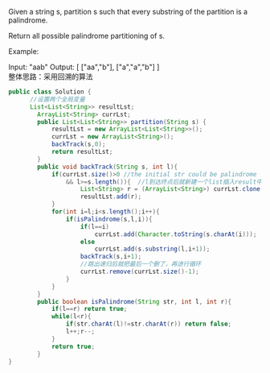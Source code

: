 Given a string s, partition s such that every substring of the partition is a palindrome.

Return all possible palindrome partitioning of s.

Example:

Input: "aab"
Output:
[
  ["aa","b"],
  ["a","a","b"]
]<br>
整体思路：采用回溯的算法
```java
public class Solution {
      //设置两个全局变量
      List<List<String>> resultLst;
	    ArrayList<String> currLst;
	    public List<List<String>> partition(String s) {
	        resultLst = new ArrayList<List<String>>();
	        currLst = new ArrayList<String>();
	        backTrack(s,0);
	        return resultLst;
	    }
	    public void backTrack(String s, int l){
	        if(currLst.size()>0 //the initial str could be palindrome
	            && l>=s.length()){  //l到达终点后就新建一个list插入result中
	                List<String> r = (ArrayList<String>) currLst.clone();
	                resultLst.add(r);
	        }
	        for(int i=l;i<s.length();i++){
	            if(isPalindrome(s,l,i)){
	                if(l==i)
	                    currLst.add(Character.toString(s.charAt(i)));
	                else
	                    currLst.add(s.substring(l,i+1));
	                backTrack(s,i+1);
                  	//跳出递归后就把最后一个删了，再进行循环
	                currLst.remove(currLst.size()-1);
	            }
	        }
	    }
	    public boolean isPalindrome(String str, int l, int r){
	        if(l==r) return true;
	        while(l<r){
	            if(str.charAt(l)!=str.charAt(r)) return false;
	            l++;r--;
	        }
	        return true;
	    }
}
```
